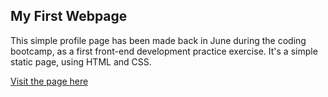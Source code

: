 ## My First Webpage

This simple profile page has been made back in June during the coding bootcamp, as a first front-end development practice exercise. It's a simple static page, using HTML and CSS. 

<a href="https://elysemelissa.github.io/My-profile/">Visit the page here</a>
